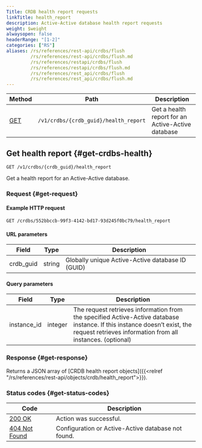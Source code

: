 ```yaml
---
Title: CRDB health report requests
linkTitle: health_report
description: Active-Active database health report requests
weight: $weight
alwaysopen: false
headerRange: "[1-2]"
categories: ["RS"]
aliases: /rs/references/rest-api/crdbs/flush
         /rs/references/rest-api/crdbs/flush.md
         /rs/references/restapi/crdbs/flush
         /rs/references/restapi/crdbs/flush.md
         /rs/references/rest_api/crdbs/flush
         /rs/references/rest_api/crdbs/flush.md
---
```


| Method | Path | Description |
|--------|------|-------------|
| [GET](#get-crdbs-health) | `/v1/crdbs/{crdb_guid}/health_report` | Get a health report for an Active-Active database |

## Get health report {#get-crdbs-health}

	GET /v1/crdbs/{crdb_guid}/health_report

Get a health report for an Active-Active database.

### Request {#get-request} 

#### Example HTTP request

    GET /crdbs/552bbccb-99f3-4142-bd17-93d245f0bc79/health_report

#### URL parameters

| Field | Type | Description |
|-------|------|-------------|
| crdb_guid | string | Globally unique Active-Active database ID (GUID) |

#### Query parameters

| Field | Type | Description |
|-------|------|-------------|
| instance_id | integer | The request retrieves information from the specified Active-Active database instance. If this instance doesn’t exist, the request retrieves information from all instances. (optional) |

### Response {#get-response} 

Returns a JSON array of [CRDB health report objects]({{<relref "/rs/references/rest-api/objects/crdb/health_report">}}).

### Status codes {#get-status-codes} 

| Code | Description |
|------|-------------|
| [200 OK](http://www.w3.org/Protocols/rfc2616/rfc2616-sec10.html#sec10.2.1) | Action was successful. |
| [404 Not Found](http://www.w3.org/Protocols/rfc2616/rfc2616-sec10.html#sec10.4.5) | Configuration or Active-Active database not found. |
